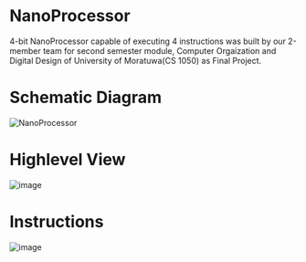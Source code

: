 # NanoProcessor 
 4-bit NanoProcessor capable of executing 4 instructions was built by our 2-member team for second semester module, Computer Orgaization and Digital Design of University of Moratuwa(CS 1050) as Final Project.
# Schematic Diagram

 
![NanoProcessor](https://github.com/EmyysJanaK/NanoProcessor/assets/129370684/67841b99-e040-4380-a5f6-63c894341064)

# Highlevel View
![image](https://github.com/EmyysJanaK/NanoProcessor/assets/129370684/13446559-ac80-42a3-8f83-69ede399abd0)

# Instructions
![image](https://github.com/EmyysJanaK/NanoProcessor/assets/129370684/d648d14d-4e6f-4b42-beb1-c62d3c1e312a)
